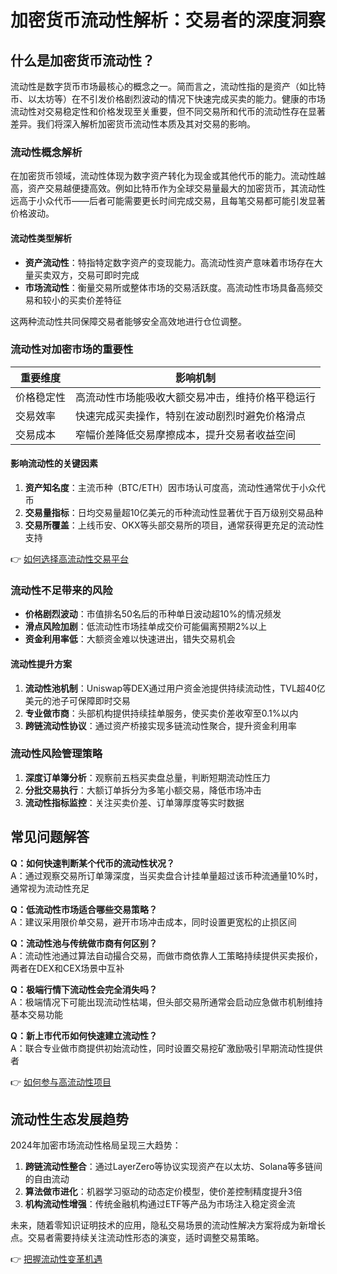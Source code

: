 # 加密货币流动性解析：交易者的深度洞察

## 什么是加密货币流动性？

流动性是数字货币市场最核心的概念之一。简而言之，流动性指的是资产（如比特币、以太坊等）在不引发价格剧烈波动的情况下快速完成买卖的能力。健康的市场流动性对交易稳定性和价格发现至关重要，但不同交易所和代币的流动性存在显著差异。我们将深入解析加密货币流动性本质及其对交易的影响。

### 流动性概念解析

在加密货币领域，流动性体现为数字资产转化为现金或其他代币的能力。流动性越高，资产交易越便捷高效。例如比特币作为全球交易量最大的加密货币，其流动性远高于小众代币——后者可能需要更长时间完成交易，且每笔交易都可能引发显著价格波动。

#### 流动性类型解析

- **资产流动性**：特指特定数字资产的变现能力。高流动性资产意味着市场存在大量买卖双方，交易可即时完成
- **市场流动性**：衡量交易所或整体市场的交易活跃度。高流动性市场具备高频交易和较小的买卖价差特征

这两种流动性共同保障交易者能够安全高效地进行仓位调整。

### 流动性对加密市场的重要性

| 重要维度       | 影响机制                                                                 |
|----------------|--------------------------------------------------------------------------|
| 价格稳定性     | 高流动性市场能吸收大额交易冲击，维持价格平稳运行                          |
| 交易效率       | 快速完成买卖操作，特别在波动剧烈时避免价格滑点                              |
| 交易成本       | 窄幅价差降低交易摩擦成本，提升交易者收益空间                              |

#### 影响流动性的关键因素

1. **资产知名度**：主流币种（BTC/ETH）因市场认可度高，流动性通常优于小众代币
2. **交易量指标**：日均交易量超10亿美元的币种流动性显著优于百万级别交易品种
3. **交易所覆盖**：上线币安、OKX等头部交易所的项目，通常获得更充足的流动性支持

👉 [如何选择高流动性交易平台](https://bit.ly/okx_welcome)

### 流动性不足带来的风险

- **价格剧烈波动**：市值排名50名后的币种单日波动超10%的情况频发
- **滑点风险加剧**：低流动性市场挂单成交价可能偏离预期2%以上
- **资金利用率低**：大额资金难以快速进出，错失交易机会

#### 流动性提升方案

1. **流动性池机制**：Uniswap等DEX通过用户资金池提供持续流动性，TVL超40亿美元的池子可保障即时交易
2. **专业做市商**：头部机构提供持续挂单服务，使买卖价差收窄至0.1%以内
3. **跨链流动性协议**：通过资产桥接实现多链流动性聚合，提升资金利用率

### 流动性风险管理策略

1. **深度订单簿分析**：观察前五档买卖盘总量，判断短期流动性压力
2. **分批交易执行**：大额订单拆分为多笔小额交易，降低市场冲击
3. **流动性指标监控**：关注买卖价差、订单簿厚度等实时数据

## 常见问题解答

**Q：如何快速判断某个代币的流动性状况？**  
A：通过观察交易所订单簿深度，当买卖盘合计挂单量超过该币种流通量10%时，通常视为流动性充足

**Q：低流动性市场适合哪些交易策略？**  
A：建议采用限价单交易，避开市场冲击成本，同时设置更宽松的止损区间

**Q：流动性池与传统做市商有何区别？**  
A：流动性池通过算法自动撮合交易，而做市商依靠人工策略持续提供买卖报价，两者在DEX和CEX场景中互补

**Q：极端行情下流动性会完全消失吗？**  
A：极端情况下可能出现流动性枯竭，但头部交易所通常会启动应急做市机制维持基本交易功能

**Q：新上市代币如何快速建立流动性？**  
A：联合专业做市商提供初始流动性，同时设置交易挖矿激励吸引早期流动性提供者

👉 [如何参与高流动性项目](https://bit.ly/okx_welcome)

## 流动性生态发展趋势

2024年加密市场流动性格局呈现三大趋势：
1. **跨链流动性整合**：通过LayerZero等协议实现资产在以太坊、Solana等多链间的自由流动
2. **算法做市进化**：机器学习驱动的动态定价模型，使价差控制精度提升3倍
3. **机构流动性增强**：传统金融机构通过ETF等产品为市场注入稳定资金流

未来，随着零知识证明技术的应用，隐私交易场景的流动性解决方案将成为新增长点。交易者需要持续关注流动性形态的演变，适时调整交易策略。

👉 [把握流动性变革机遇](https://bit.ly/okx_welcome)